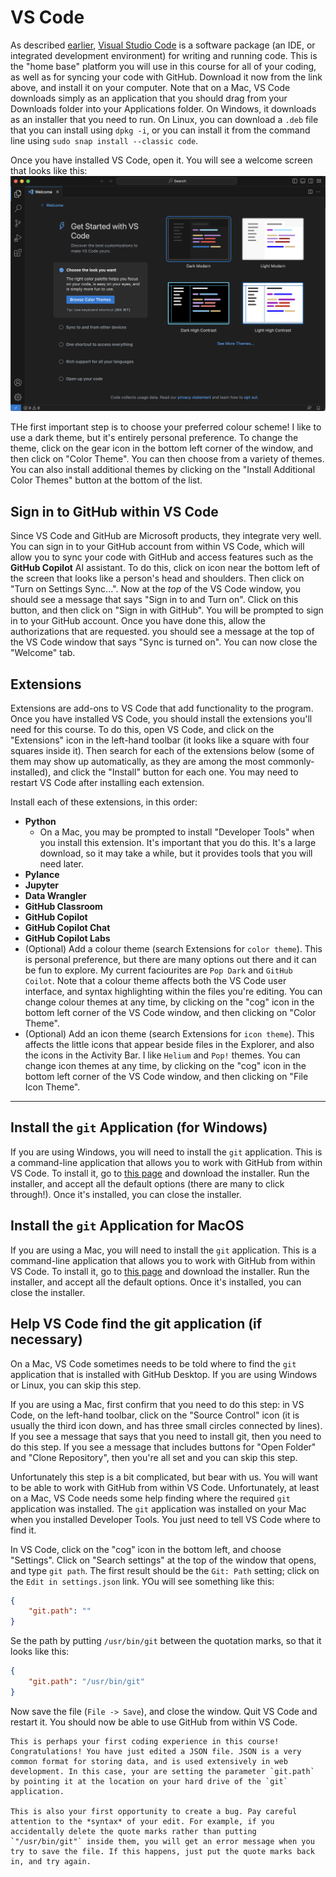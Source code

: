 # VS Code
As described [earlier](../2-nds/vscode.md), [Visual Studio Code](https://code.visualstudio.com/Download) is a software package (an IDE, or integrated development environment) for writing and running code. This is the "home base" platform you will use in this course for all of your coding, as well as for syncing your code with GitHub. Download it now from the link above, and install it on your computer. Note that on a Mac, VS Code downloads simply as an application that you should drag from your Downloads folder into your Applications folder. On Windows, it downloads as an installer that you need to run. On Linux, you can download a `.deb` file that you can install using `dpkg -i`, or you can install it from the command line using `sudo snap install --classic code`.

Once you have installed VS Code, open it. You will see a welcome screen that looks like this:
![](./images/vscode_welcome.png)

THe first important step is to choose your preferred colour scheme! I like to use a dark theme, but it's entirely personal preference. To change the theme, click on the gear icon in the bottom left corner of the window, and then click on "Color Theme". You can then choose from a variety of themes. You can also install additional themes by clicking on the "Install Additional Color Themes" button at the bottom of the list.

## Sign in to GitHub within VS Code
Since VS Code and GitHub are Microsoft products, they integrate very well. You can sign in to your GitHub account from within VS Code, which will allow you to sync your code with GitHub and access features such as the **GitHub Copilot** AI assistant. To do this, click on icon near the bottom left of the screen that looks like a person's head and shoulders. Then click on "Turn on Settings Sync...". Now at the *top* of the VS Code window, you should see a message that says "Sign in to and Turn on". Click on this button, and then click on "Sign in with GitHub". You will be prompted to sign in to your GitHub account. Once you have done this, allow the authorizations that are requested. you should see a message at the top of the VS Code window that says "Sync is turned on". You can now close the "Welcome" tab.

## Extensions
Extensions are add-ons to VS Code that add functionality to the program. Once you have installed VS Code, you should install the extensions you'll need for this course. To do this, open VS Code, and click on the "Extensions" icon in the left-hand toolbar (it looks like a square with four squares inside it). Then search for each of the extensions below (some of them may show up automatically, as they are among the most commonly-installed), and click the "Install" button for each one. You may need to restart VS Code after installing each extension.

Install each of these extensions, in this order:
- **Python**
  - On a Mac, you may be prompted to install "Developer Tools" when you install this extension. It's important that you do this. It's a large download, so it may take a while, but it provides tools that you will need later.
- **Pylance**
- **Jupyter**
- **Data Wrangler**
- **GitHub Classroom**
- **GitHub Copilot**
- **GitHub Copilot Chat** 
- **GitHub Copilot Labs**
- (Optional) Add a colour theme (search Extensions for `color theme`). This is personal preference, but there are many options out there and it can be fun to explore. My current faciourites are `Pop Dark` and `GitHub Coilot`. Note that a colour theme affects both the VS Code user interface, and syntax highlighting within the files you're editing.  You can change colour themes at any time, by clicking on the "cog" icon in the bottom left corner of the VS Code window, and then clicking on "Color Theme".
- (Optional) Add an icon theme (search Extensions for `icon theme`). This affects the little icons that appear beside files in the Explorer, and also the icons in the Activity Bar. I like `Helium` and `Pop!` themes. You can change icon themes at any time, by clicking on the "cog" icon in the bottom left corner of the VS Code window, and then clicking on "File Icon Theme".

---

## Install the `git` Application (for Windows)

If you are using Windows, you will need to install the `git` application. This is a command-line application that allows you to work with GitHub from within VS Code. To install it, go to [this page](https://git-scm.com/download/win) and download the installer. Run the installer, and accept all the default options (there are many to click through!). Once it's installed, you can close the installer.

## Install the `git` Application for MacOS

If you are using a Mac, you will need to install the `git` application. This is a command-line application that allows you to work with GitHub from within VS Code. To install it, go to [this page](https://git-scm.com/download/mac) and download the installer. Run the installer, and accept all the default options. Once it's installed, you can close the installer.

## Help VS Code find the git application (if necessary)

On a Mac, VS Code sometimes needs to be told where to find the `git` application that is installed with GitHub Desktop. If you are using Windows or Linux, you can skip this step. 

If you are using a Mac, first confirm that you need to do this step: in VS Code, on the left-hand toolbar, click on the "Source Control" icon (it is usually the third icon down, and has three small circles connected by lines). If you see a message that says that you need to install git, then you need to do this step. If you see a message that includes buttons for "Open Folder" and "Clone Repository", then you're all set and you can skip this step.

Unfortunately this step is a bit complicated, but bear with us. You will want to be able to work with GitHub from within VS Code. Unfortunately, at least on a Mac, VS Code needs some help finding where the required `git` application was installed. The `git` application was installed on your Mac when you installed Developer Tools. You just need to tell VS Code where to find it.

In VS Code, click on the "cog" icon in the bottom left, and choose "Settings". Click on "Search settings" at the top of the window that opens, and type `git path`. The first result should be the `Git: Path` setting; click on the `Edit in settings.json` link. YOu will see something like this:
```json
{
    "git.path": ""
}
```
Se the path by putting `/usr/bin/git` between the quotation marks, so that it looks like this:
```json
{
    "git.path": "/usr/bin/git"
}
```
Now save the file (`File -> Save`), and close the window. Quit VS Code and restart it. You should now be able to use GitHub from within VS Code.

```{note}
This is perhaps your first coding experience in this course! Congratulations! You have just edited a JSON file. JSON is a very common format for storing data, and is used extensively in web development. In this case, your are setting the parameter `git.path` by pointing it at the location on your hard drive of the `git` application.

This is also your first opportunity to create a bug. Pay careful attention to the *syntax* of your edit. For example, if you accidentally delete the quote marks rather than putting `"/usr/bin/git"` inside them, you will get an error message when you try to save the file. If this happens, just put the quote marks back in, and try again.
```
